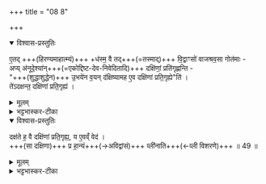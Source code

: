 +++
title = "08 8"

+++
<details open><summary>विश्वास-प्रस्तुतिः</summary>

ए॒तद् +++(हिरण्यमाहात्म्यं)+++ +ध॑स्म॒ वै तद्+++(=तस्माद्)+++ वि॒द्वाꣳसो॑ वाजश्रव॒सा गोत॑माः -  
अप्य् अ॑नूदे॒श्या॑न्+++(=एकोद्दिष्ट-देव-निवेदितादि)+++ दक्षि॑णां॒ प्रति॑गृह्णन्ति -  
"+++(शुद्धाशुद्धेन)+++ उ॒भये॑न  व॒यन् द॑क्षिष्यामह ए॒व दक्षि॑णां प्रति॒गृह्ये"ति॑ ।  
ते॑ऽदक्षन्त॒ दक्षि॑णां प्रति॒गृह्य॑ । 
</details>

<details><summary>मूलम्</summary>

ए॒तद्ध॑स्म॒ वै तद्वि॒द्वाꣳसो॑ वाजश्रव॒सा गोत॑माः । अप्य॑नूदे॒श्या॑न्दक्षि॑णां॒ प्रति॑गृह्णन्ति । उ॒भये॑न  व॒यन्द॑क्षिष्यामह ए॒व दक्षि॑णां प्रति॒गृह्येति॑ । ते॑ऽदक्षन्त॒ दक्षि॑णां प्रति॒गृह्य॑ । 

</details>


<details><summary>भट्टभास्कर-टीका</summary>

4 एतद्ध स्मेत्यादि ॥  
**तद् एतद्** एवं हिरण्य-माहात्म्यं **विद्वांसो वाजश्रवसाः** वाजश्रवसः पुत्राः, **गोतमाः** गौतमगोत्रजाः । 'अत्रिभृगुकुत्स' इति बहुषु लुक् ।  

**ते** तत्रभवन्तः **अनूदेश्यां** अशुद्धाम् एकोद्दिष्टादि-लक्षणाम् अपि **दक्षिणां प्रतिगृह्णन्ति** स्म ।  
देवतादिभ्यो निवेदितम् अनूदेश्यमिति केचित् । छान्दसमुपसर्गस्य दीर्घत्वम् ।  
केनाभिप्रायेण ते प्रतिगृह्णन्ति स्मेत्याह -  
**उभयेनापि** प्रकारेण  
शुद्धाशुद्ध-द्रव्य-प्रतिग्रहण-परेणापि वयं दक्षिणामाहात्म्य-विदो  
दक्षिणां प्रतिगृह्य  
**दक्षिष्यामह एव** वर्धिष्यामह एवेति मन्यमाना अनूदेश्यामपि प्रतिगृह्णन्ति स्म ।  
ते तादृशीम् अपि **दक्षिणां प्रतिगृह्य अदक्षन्त** अवर्धन्त ।  
</details>


<details open><summary>विश्वास-प्रस्तुतिः</summary>

दक्ष॑ते ह॒ वै दक्षि॑णां प्रति॒गृह्य॒,  य ए॒वव्ँ वेद॑ ।  
+++(सा दक्षिणा)+++ प्र हा॒न्यं+++(→अविद्वांसं)+++ व्ली॑नाति+++(←व्ली विशरणे)+++ ॥ 49 ॥
</details>

<details><summary>मूलम्</summary>

दक्ष॑ते ह॒ वै दक्षि॑णां प्रति॒गृह्य॑ ।  य ए॒वव्ँ वेद॑ । प्र हा॒न्यं व्ली॑नाति ॥ 49 ॥
</details>

<details><summary>भट्टभास्कर-टीका</summary>

तस्माद् अन्यो ऽप्य् एवंविद्वान् अनूदेश्याम् अपि दक्षिणां प्रतिगृह्य दक्षत एव । अथा **ऽन्यम्** अविद्वांसं सा **प्र ह व्लीनाति** नाशयत्येव न तु वर्धयति । **व्ली** विशरणे ॥
</details>

